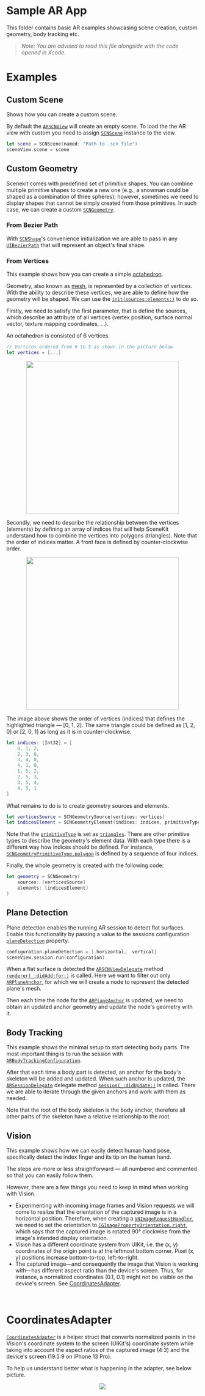 # Sample AR App

This folder contains basic AR examples showcasing scene creation, custom geometry, body tracking etc.

> _Note: You are advised to read this file alongside with the code opened in Xcode._

# Examples

## Custom Scene

Shows how you can create a custom scene.

By default the [`ARSCNView`](https://developer.apple.com/documentation/arkit/arscnview/) will create an empty scene. To load the the AR view with custom you need to assign [`SCNScene`](https://developer.apple.com/documentation/scenekit/scnscene/) instance to the view.

```swift
let scene = SCNScene(named: "Path to .scn file")
sceneView.scene = scene
```

## Custom Geometry

Scenekit comes with predefined set of primitive shapes. You can combine multiple primitive shapes to create a new one (e.g., a snowman could be shaped as a combination of three spheres); however, sometimes we need to display shapes that cannot be simply created from those primitives. In such case, we can create a custom [`SCNGeometry`](https://developer.apple.com/documentation/scenekit/scngeometry).

### From Bezier Path

With [`SCNShape`](https://developer.apple.com/documentation/scenekit/scnshape)'s convenience initialization we are able to pass in any [`UIBezierPath`](https://developer.apple.com/documentation/uikit/uibezierpath) that will represent an object's final shape.

### From Vertices

This example shows how you can create a simple [octahedron](https://en.wikipedia.org/wiki/Octahedron).

Geometry, also known as [mesh](https://en.wikipedia.org/wiki/Polygon_mesh), is represented by a collection of vertices. With the ability to describe these vertices, we are able to define how the geometry will be shaped. We can use the [`init(sources:elements:)`](https://developer.apple.com/documentation/scenekit/scngeometry/1522803-init) to do so.

Firstly, we need to satisfy the first parameter, that is define the sources, which describe an attribute of all vertices (vertex position, surface normal vector, texture mapping coordinates, ...). 

An octahedron is consisted of 6 vertices.

```swift
// Vertices ordered from 0 to 5 as shown in the picture below
let vertices = [...]
```

<p align="center"><img src="Images/octahedron-vertices.png" width="400" height="400"/></p>

Secondly, we need to describe the relationship between the vertices (elements) by defining an array of indices that will help SceneKit understand how to combine the vertices into polygons (triangles). Note that the order of indices matter. A front face is defined by counter-clockwise order.

<p align="center"><img src="Images/octahedron-triangle.png" width="400" height="400"/></p>

The image above shows the order of vertices (indices) that defines the highlighted triangle — [0, 1, 2]. The same triangle could be defined as [1, 2, 0] or [2, 0, 1] as long as it is in counter-clockwise.

```swift
let indices: [Int32] = [
    0, 1, 2,
    2, 3, 0,
    3, 4, 0,
    4, 1, 0,
    1, 5, 2,
    2, 5, 3,
    3, 5, 4,
    4, 5, 1
]
```

What remains to do is to create geometry sources and elements.

```swift
let verticesSource = SCNGeometrySource(vertices: vertices)
let indicesElement = SCNGeometryElement(indices: indices, primitiveType: .triangles)
```

Note that the [`primitiveType`](https://developer.apple.com/documentation/scenekit/scngeometryprimitivetype/) is set as [`triangles`](https://developer.apple.com/documentation/scenekit/scngeometryprimitivetype/triangles). There are other primitive types to describe the geometry's element data. With each type there is a different way how indices should be defined. For instance, [`SCNGeometryPrimitiveType.polygon`](https://developer.apple.com/documentation/scenekit/scngeometryprimitivetype/polygon) is defined by a sequence of four indices.

Finally, the whole geometry is created with the following code:

```swift
let geometry = SCNGeometry(
    sources: [verticesSource]
    elements: [indicesElement]
)
```

## Plane Detection

Plane detection enables the running AR session to detect flat surfaces. Enable this functionality by passing a value to the sessions configuration [`planeDetection`](https://developer.apple.com/documentation/arkit/arbodytrackingconfiguration/3194574-planedetection/) property.

```swift
configuration.planeDetection = [.horizontal, .vertical]
sceneView.session.run(configuration)
```

When a flat surface is detected the [`ARSCNViewDelegate`](https://developer.apple.com/documentation/arkit/arscnviewdelegate/) method [`renderer(_:didAdd:for:)`](https://developer.apple.com/documentation/arkit/arscnviewdelegate/2865794-renderer) is called. Here we want to filter out only [`ARPlaneAnchor`](https://developer.apple.com/documentation/arkit/arplaneanchor/), for which we will create a node to represent the detected plane's mesh.

Then each time the node for the [`ARPlaneAnchor`](https://developer.apple.com/documentation/arkit/arplaneanchor/) is updated, we need to obtain an updated anchor geometry and update the node's geometry with it.

## Body Tracking

This example shows the minimal setup to start detecting body parts. The most important thing is to run the session with [`ARBodyTrackingConfiguration`](https://developer.apple.com/documentation/arkit/arbodytrackingconfiguration).

After that each time a body part is detected, an anchor for the body's skeleton will be added and updated. When such anchor is updated, the [`ARSessionDelegate`](https://developer.apple.com/documentation/arkit/arsessiondelegate/) delegate method [`session(_:didUpdate:)`](https://developer.apple.com/documentation/arkit/arsessiondelegate/2865624-session) is called. There we are able to iterate through the given anchors and work with them as needed.

Note that the root of the body skeleton is the body anchor, therefore all other parts of the skeleton have a relative relationship to the root.

## Vision

This example shows how we can easily detect human hand pose, specifically detect the index finger and its tip on the human hand.

The steps are more or less straightforward — all numbered and commented so that you can easily follow them.

However, there are a few things you need to keep in mind when working with Vision.

- Experimenting with incoming image frames and Vision requests we will come to realize that the orientation of the captured image is in a horizontal position. Therefore, when creating a [`VNImageRequestHandler`](https://developer.apple.com/documentation/vision/vnimagerequesthandler/), we need to set the orientation to [`CGImagePropertyOrientation.right`](https://developer.apple.com/documentation/imageio/cgimagepropertyorientation/), which says that the captured image is rotated 90° clockwise from the image's intended display orientation.
- Vision has a different coordinate system from UIKit, i.e. the (x, y) coordinates of the origin point is at the leftmost bottom corner. Pixel (x, y) positions increase bottom-to-top, left-to-right.
- The captured image—and consequently the image that Vision is working with—has different aspect ratio than the device's screen. Thus, for instance, a normalized coordinates (0.1, 0.1) might not be visible on the device's screen. See [CoordinatesAdapter](#coordinatesadapter).

<br/>

# CoordinatesAdapter

[`CoordinatesAdapter`](https://github.com/strvcom/ios-course-mendelu-2022-autumn/blob/cc56a1142fd64116338f4aeee80329f92d47b7aa/Augmented%20Reality/SampleARApp/SampleARApp/Utils/CoordinatesAdapter.swift#L10) is a helper struct that converts normalized points in the Vision's coordinate system to the screen (UIKit's) coordinate system while taking into account the aspect ratios of the captured image (4:3) and the device's screen (19.5:9 on iPhone 13 Pro).

To help us understand better what is happening in the adapter, see below picture.

<p align="center"><img src="Images/vision-vs-uikit-aspect-ratio.png"/></p>

